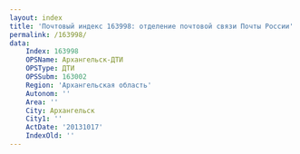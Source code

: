 ```yaml
---
layout: index
title: 'Почтовый индекс 163998: отделение почтовой связи Почты России'
permalink: /163998/
data:
    Index: 163998
    OPSName: Архангельск-ДТИ
    OPSType: ДТИ
    OPSSubm: 163002
    Region: 'Архангельская область'
    Autonom: ''
    Area: ''
    City: Архангельск
    City1: ''
    ActDate: '20131017'
    IndexOld: ''
---
```

